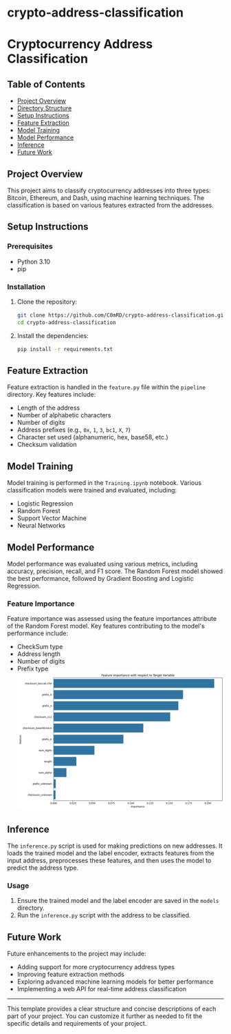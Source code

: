 # crypto-address-classification
# Cryptocurrency Address Classification

## Table of Contents
- [Project Overview](#project-overview)
- [Directory Structure](#directory-structure)
- [Setup Instructions](#setup-instructions)
- [Feature Extraction](#feature-extraction)
- [Model Training](#model-training)
- [Model Performance](#model-performance)
- [Inference](#inference)
- [Future Work](#future-work)

## Project Overview
This project aims to classify cryptocurrency addresses into three types: Bitcoin, Ethereum, and Dash, using machine learning techniques. The classification is based on various features extracted from the addresses.

## Setup Instructions
### Prerequisites
- Python 3.10
- pip

### Installation
1. Clone the repository:
    ```bash
    git clone https://github.com/C0mRD/crypto-address-classification.git
    cd crypto-address-classification
    ```

3. Install the dependencies:
    ```bash
    pip install -r requirements.txt
    ```

## Feature Extraction
Feature extraction is handled in the `feature.py` file within the `pipeline` directory. Key features include:
- Length of the address
- Number of alphabetic characters
- Number of digits
- Address prefixes (e.g., `0x`, `1`, `3`, `bc1`, `X`, `7`)
- Character set used (alphanumeric, hex, base58, etc.)
- Checksum validation

## Model Training
Model training is performed in the `Training.ipynb` notebook. Various classification models were trained and evaluated, including:
- Logistic Regression
- Random Forest
- Support Vector Machine
- Neural Networks

## Model Performance
Model performance was evaluated using various metrics, including accuracy, precision, recall, and F1 score. The Random Forest model showed the best performance, followed by Gradient Boosting and Logistic Regression.

### Feature Importance
Feature importance was assessed using the feature importances attribute of the Random Forest model. Key features contributing to the model's performance include:
- CheckSum type
- Address length
- Number of digits
- Prefix type
![Feature Imp Image](https://github.com/C0mRD/crypto-address-classification/blob/main/Feature_Engineering/feature_imp.png?raw=true)

## Inference
The `inference.py` script is used for making predictions on new addresses. It loads the trained model and the label encoder, extracts features from the input address, preprocesses these features, and then uses the model to predict the address type.

### Usage
1. Ensure the trained model and the label encoder are saved in the `models` directory.
2. Run the `inference.py` script with the address to be classified.

## Future Work
Future enhancements to the project may include:
- Adding support for more cryptocurrency address types
- Improving feature extraction methods
- Exploring advanced machine learning models for better performance
- Implementing a web API for real-time address classification

---

This template provides a clear structure and concise descriptions of each part of your project. You can customize it further as needed to fit the specific details and requirements of your project.

